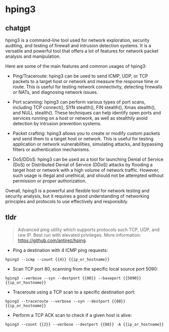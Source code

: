 # hping3 
## chatgpt 
hping3 is a command-line tool used for network exploration, security auditing, and testing of firewall and intrusion detection systems. It is a versatile and powerful tool that offers a lot of features for network packet analysis and manipulation.

Here are some of the main features and common usages of hping3:

- Ping/Traceroute: hping3 can be used to send ICMP, UDP, or TCP packets to a target host or network and measure the response time or route. This is useful for testing network connectivity, detecting firewalls or NATs, and diagnosing network issues.

- Port scanning: hping3 can perform various types of port scans, including TCP connect(), SYN stealth(), FIN stealth(), Xmas stealth(), and NULL stealth(). These techniques can help identify open ports and services running on a host or network, as well as stealthily avoid detection by intrusion prevention systems.

- Packet crafting: hping3 allows you to create or modify custom packets and send them to a target host or network. This is useful for testing application or network vulnerabilities, simulating attacks, and bypassing filters or authentication mechanisms.

- DoS/DDoS: hping3 can be used as a tool for launching Denial of Service (DoS) or Distributed Denial of Service (DDoS) attacks by flooding a target host or network with a high volume of network traffic. However, such usage is illegal and unethical, and should not be attempted without permission or proper authorization.

Overall, hping3 is a powerful and flexible tool for network testing and security analysis, but it requires a good understanding of networking principles and protocols to use effectively and responsibly. 

## tldr 
 
> Advanced ping utility which supports protocols such TCP, UDP, and raw IP.
> Best run with elevated privileges.
> More information: <https://github.com/antirez/hping>.

- Ping a destination with 4 ICMP ping requests:

`hping3 --icmp --count {{4}} {{ip_or_hostname}}`

- Scan TCP port 80, scanning from the specific local source port 5090:

`hping3 --verbose --syn --destport {{80}} --baseport {{5090}} {{ip_or_hostname}}`

- Traceroute using a TCP scan to a specific destination port:

`hping3 --traceroute --verbose --syn --destport {{80}} {{ip_or_hostname}}`

- Perform a TCP ACK scan to check if a given host is alive:

`hping3 --count {{2}} --verbose --destport {{80}} -A {{ip_or_hostname}}`
